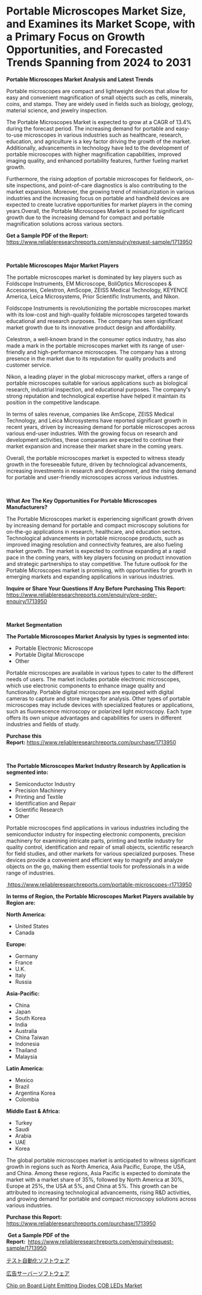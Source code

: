 <p><h1>Portable Microscopes Market Size, and Examines its Market Scope, with a Primary Focus on Growth Opportunities, and Forecasted Trends Spanning from 2024 to 2031</h1></p><p><strong>Portable Microscopes Market Analysis and Latest Trends</strong></p>
<p><p>Portable microscopes are compact and lightweight devices that allow for easy and convenient magnification of small objects such as cells, minerals, coins, and stamps. They are widely used in fields such as biology, geology, material science, and jewelry inspection.</p><p>The Portable Microscopes Market is expected to grow at a CAGR of 13.4% during the forecast period. The increasing demand for portable and easy-to-use microscopes in various industries such as healthcare, research, education, and agriculture is a key factor driving the growth of the market. Additionally, advancements in technology have led to the development of portable microscopes with higher magnification capabilities, improved imaging quality, and enhanced portability features, further fueling market growth.</p><p>Furthermore, the rising adoption of portable microscopes for fieldwork, on-site inspections, and point-of-care diagnostics is also contributing to the market expansion. Moreover, the growing trend of miniaturization in various industries and the increasing focus on portable and handheld devices are expected to create lucrative opportunities for market players in the coming years.Overall, the Portable Microscopes Market is poised for significant growth due to the increasing demand for compact and portable magnification solutions across various sectors.</p></p>
<p><strong>Get a Sample PDF of the Report:&nbsp;</strong> <a href="https://www.reliableresearchreports.com/enquiry/request-sample/1713950">https://www.reliableresearchreports.com/enquiry/request-sample/1713950</a></p>
<p>&nbsp;</p>
<p><strong>Portable Microscopes Major Market Players</strong></p>
<p><p>The portable microscopes market is dominated by key players such as Foldscope Instruments, EM Microscope, BoliOptics Microscopes & Accessories, Celestron, AmScope, ZEISS Medical Technology, KEYENCE America, Leica Microsystems, Prior Scientific Instruments, and Nikon.</p><p>Foldscope Instruments is revolutionizing the portable microscopes market with its low-cost and high-quality foldable microscopes targeted towards educational and research purposes. The company has seen significant market growth due to its innovative product design and affordability.</p><p>Celestron, a well-known brand in the consumer optics industry, has also made a mark in the portable microscopes market with its range of user-friendly and high-performance microscopes. The company has a strong presence in the market due to its reputation for quality products and customer service.</p><p>Nikon, a leading player in the global microscopy market, offers a range of portable microscopes suitable for various applications such as biological research, industrial inspection, and educational purposes. The company's strong reputation and technological expertise have helped it maintain its position in the competitive landscape.</p><p>In terms of sales revenue, companies like AmScope, ZEISS Medical Technology, and Leica Microsystems have reported significant growth in recent years, driven by increasing demand for portable microscopes across various end-user industries. With the growing focus on research and development activities, these companies are expected to continue their market expansion and increase their market share in the coming years.</p><p>Overall, the portable microscopes market is expected to witness steady growth in the foreseeable future, driven by technological advancements, increasing investments in research and development, and the rising demand for portable and user-friendly microscopes across various industries.</p></p>
<p>&nbsp;</p>
<p><strong>What Are The Key Opportunities For Portable Microscopes Manufacturers?</strong></p>
<p><p>The Portable Microscopes market is experiencing significant growth driven by increasing demand for portable and compact microscopy solutions for on-the-go applications in research, healthcare, and education sectors. Technological advancements in portable microscope products, such as improved imaging resolution and connectivity features, are also fueling market growth. The market is expected to continue expanding at a rapid pace in the coming years, with key players focusing on product innovation and strategic partnerships to stay competitive. The future outlook for the Portable Microscopes market is promising, with opportunities for growth in emerging markets and expanding applications in various industries.</p></p>
<p><strong>Inquire or Share Your Questions If Any Before Purchasing This Report:</strong> <a href="https://www.reliableresearchreports.com/enquiry/pre-order-enquiry/1713950">https://www.reliableresearchreports.com/enquiry/pre-order-enquiry/1713950</a></p>
<p>&nbsp;</p>
<p><strong>Market Segmentation</strong></p>
<p><strong>The Portable Microscopes Market Analysis by types is segmented into:</strong></p>
<p><ul><li>Portable Electronic Microscope</li><li>Portable Digital Microscope</li><li>Other</li></ul></p>
<p><p>Portable microscopes are available in various types to cater to the different needs of users. The market includes portable electronic microscopes, which use electronic components to enhance image quality and functionality. Portable digital microscopes are equipped with digital cameras to capture and store images for analysis. Other types of portable microscopes may include devices with specialized features or applications, such as fluorescence microscopy or polarized light microscopy. Each type offers its own unique advantages and capabilities for users in different industries and fields of study.</p></p>
<p><strong>Purchase this Report:&nbsp;</strong><a href="https://www.reliableresearchreports.com/purchase/1713950">https://www.reliableresearchreports.com/purchase/1713950</a></p>
<p>&nbsp;</p>
<p><strong>The Portable Microscopes Market Industry Research by Application is segmented into:</strong></p>
<p><ul><li>Semiconductor Industry</li><li>Precision Machinery</li><li>Printing and Textile</li><li>Identification and Repair</li><li>Scientific Research</li><li>Other</li></ul></p>
<p><p>Portable microscopes find applications in various industries including the semiconductor industry for inspecting electronic components, precision machinery for examining intricate parts, printing and textile industry for quality control, identification and repair of small objects, scientific research for field studies, and other markets for various specialized purposes. These devices provide a convenient and efficient way to magnify and analyze objects on the go, making them essential tools for professionals in a wide range of industries.</p></p>
<p><a href="https://www.reliableresearchreports.com/portable-microscopes-r1713950">&nbsp;https://www.reliableresearchreports.com/portable-microscopes-r1713950</a></p>
<p><strong>In terms of Region, the Portable Microscopes Market Players available by Region are:</strong></p>
<p>
    <p> <strong> North America: </strong>
        <ul>
            <li>United States</li>
            <li>Canada</li>
        </ul>
        </p> 
    <p> <strong> Europe: </strong>
        <ul>
            <li>Germany</li>
            <li>France</li>
            <li>U.K.</li>
            <li>Italy</li>
            <li>Russia</li>
        </ul>
        </p> 
    <p> <strong> Asia-Pacific: </strong>
        <ul>
            <li>China</li>
            <li>Japan</li>
            <li>South Korea</li>
            <li>India</li>
            <li>Australia</li>
            <li>China Taiwan</li>
            <li>Indonesia</li>
            <li>Thailand</li>
            <li>Malaysia</li>
        </ul>
        </p> 
    <p> <strong> Latin America: </strong>
        <ul>
            <li>Mexico</li>
            <li>Brazil</li>
            <li>Argentina Korea</li>
            <li>Colombia</li>
        </ul>
        </p> 
    <p> <strong> Middle East & Africa: </strong>
        <ul>
            <li>Turkey</li>
            <li>Saudi</li>
            <li>Arabia</li>
            <li>UAE</li>
            <li>Korea</li>
        </ul>
    </p>
    </p>
<p><p>The global portable microscopes market is anticipated to witness significant growth in regions such as North America, Asia Pacific, Europe, the USA, and China. Among these regions, Asia Pacific is expected to dominate the market with a market share of 35%, followed by North America at 30%, Europe at 25%, the USA at 5%, and China at 5%. This growth can be attributed to increasing technological advancements, rising R&D activities, and growing demand for portable and compact microscopy solutions across various industries.</p></p>
<p><strong>Purchase this Report: </strong><a href="https://www.reliableresearchreports.com/purchase/1713950">https://www.reliableresearchreports.com/purchase/1713950</a></p>
<p>&nbsp;<strong>Get a Sample PDF of the Report:&nbsp;&nbsp;</strong><a href="https://www.reliableresearchreports.com/enquiry/request-sample/1713950">https://www.reliableresearchreports.com/enquiry/request-sample/1713950</a></p>
<p><strong></strong></p>
<p><p><a href="https://medium.com/@skyleridges76856/%E3%83%86%E3%82%B9%E3%83%88%E8%87%AA%E5%8B%95%E5%8C%96%E3%82%BD%E3%83%95%E3%83%88%E3%82%A6%E3%82%A7%E3%82%A2%E5%B8%82%E5%A0%B4-%E7%AB%B6%E4%BA%89%E5%88%86%E6%9E%90-%E5%B8%82%E5%A0%B4%E5%8B%95%E5%90%91-2031%E5%B9%B4%E3%81%BE%E3%81%A7%E3%81%AE%E4%BA%88%E6%B8%AC-09d18b6fa156">テスト自動化ソフトウェア</a></p><p><a href="https://medium.com/@brianayatt2023/ad-server-software-market-%E7%AB%B6%E4%BA%89%E5%88%86%E6%9E%90-%E5%B8%82%E5%A0%B4%E3%83%88%E3%83%AC%E3%83%B3%E3%83%89%E3%81%8A%E3%82%88%E3%81%B32031%E5%B9%B4%E3%81%BE%E3%81%A7%E3%81%AE%E4%BA%88%E6%B8%AC-89881c5af125">広告サーバーソフトウェア</a></p><p><a href="https://cedar-agate-3da.notion.site/Chip-on-Board-Light-Emitting-Diodes-COB-LEDs-Market-Size-CAGR-Trends-2024-2030-5461084542ef4e74a862e20845d76abf">Chip on Board Light Emitting Diodes COB LEDs Market</a></p></p>